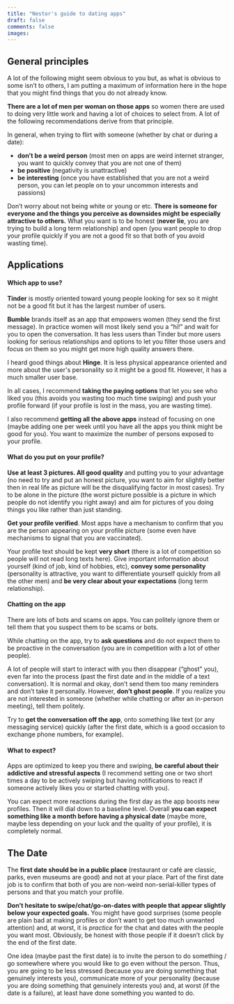 ```yaml
---
title: "Nestor's guide to dating apps"
draft: false
comments: false
images:
---
```


## General principles

A lot of the following might seem obvious to you but, as what is obvious to some isn’t to others, I am putting a maximum of information here in the hope that you might find things that you do not already know.

**There are a lot of men per woman on those apps** so women there are used to doing very little work and having a lot of choices to select from. A lot of the following recommendations derive from that principle.

In general, when trying to flirt with someone (whether by chat or during a date):
- **don’t be a weird person** (most men on apps are weird internet stranger, you want to quickly convey that you are not one of them)
- **be positive** (negativity is unattractive)
- **be interesting** (once you have established that you are not a weird person, you can let people on to your uncommon interests and passions)

Don’t worry about not being white or young or etc. **There is someone for everyone and the things you perceive as downsides might be especially attractive to others.** What you want is to be honest (**never lie**, you are trying to build a long term relationship) and open (you want people to drop your profile quickly if you are not a good fit so that both of you avoid wasting time).

## Applications

#### Which app to use?

**Tinder** is mostly oriented toward young people looking for sex so it might not be a good fit but it has the largest number of users.

**Bumble** brands itself as an app that empowers women (they send the first message). In practice women will most likely send you a “hi!” and wait for you to open the conversation. It has less users than Tinder but more users looking for serious relationships and options to let you filter those users and focus on them so you might get more high quality answers there.

I heard good things about **Hinge**. It is less physical appearance oriented and more about the user's personality so it might be a good fit. However, it has a much smaller user base.

In all cases, I recommend **taking the paying options** that let you see who liked you (this avoids you wasting too much time swiping) and push your profile forward (if your profile is lost in the mass, you are wasting time).

I also recommend **getting all the above apps** instead of focusing on one (maybe adding one per week until you have all the apps you think might be good for you). You want to maximize the number of persons exposed to your profile.

#### What do you put on your profile?

**Use at least 3 pictures. All good quality** and putting you to your advantage (no need to try and put an honest picture, you want to aim for slightly better then in real life as picture will be the disqualifying factor in most cases). Try to be alone in the picture (the worst picture possible is a picture in which people do not identify you right away) and aim for pictures of you doing things you like rather than just standing.

**Get your profile verified**. Most apps have a mechanism to confirm that you are the person appearing on your profile picture (some even have mechanisms to signal that you are vaccinated).

Your profile text should be kept **very short** (there is a lot of competition so people will not read long texts here). Give important information about yourself (kind of job, kind of hobbies, etc), **convey some personality** (personality is attractive, you want to differentiate yourself quickly from all the other men) and **be very clear about your expectations** (long term relationship).

#### Chatting on the app

There are lots of bots and scams on apps. You can politely ignore them or tell them that you suspect them to be scams or bots.

While chatting on the app, try to **ask questions** and do not expect them to be proactive in the conversation (you are in competition with a lot of other people).

A lot of people will start to interact with you then disappear (“ghost” you), even far into the process (past the first date and in the middle of a text conversation). It is normal and okay, don’t send them too many reminders and don’t take it personally. However, **don’t ghost people**. If you realize you are not interested in someone (whether while chatting or after an in-person meeting), tell them politely.

Try to **get the conversation off the app**, onto something like text (or any messaging service) quickly (after the first date, which is a good occasion to exchange phone numbers, for example).

#### What to expect?

Apps are optimized to keep you there and swiping, **be careful about their addictive and stressful aspects** (I recommend setting one or two short times a day to be actively swiping but having notifications to react if someone actively likes you or started chatting with you).

You can expect more reactions during the first day as the app boosts new profiles. Then it will dial down to a baseline level. Overall **you can expect something like a month before having a physical date** (maybe more, maybe less depending on your luck and the quality of your profile), it is completely normal.

## The Date

The **first date should be in a public place** (restaurant or café are classic, parks, even museums are good) and not at your place. Part of the first date job is to confirm that both of you are non-weird non-serial-killer types of persons and that you match your profile.

**Don’t hesitate to swipe/chat/go-on-dates with people that appear slightly below your expected goals.** You might have good surprises (some people are plain bad at making profiles or don’t want to get too much unwanted attention) and, at worst, it is *practice* for the chat and dates with the people you want most. Obviously, be honest with those people if it doesn’t click by the end of the first date.

One idea (maybe past the first date) is to invite the person to do something / go somewhere where you would like to go even without the person. Thus, you are going to be less stressed (because you are doing something that genuinely interests you), communicate more of your personality (because you are doing something that genuinely interests you) and, at worst (if the date is a failure), at least have done something you wanted to do.
